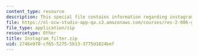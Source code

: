 ```yaml
---
content_type: resource
description: This special file contains information regarding instagram filter.
file: https://ol-ocw-studio-app-qa.s3.amazonaws.com/courses/res-2-006-girls-who-build-cameras-summer-2016/2746e970cf6552755b133775d1824bef_Instagram_filter.zip
file_type: application/zip
resourcetype: Other
title: Instagram_filter.zip
uid: 2746e970-cf65-5275-5b13-3775d1824bef
---
```

